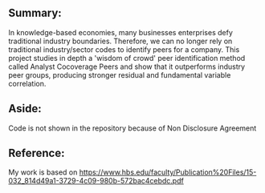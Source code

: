 ## Summary:
In knowledge-based economies, many businesses enterprises defy traditional industry boundaries.  Therefore, we can no longer rely on traditional industry/sector codes to identify peers for a company. This project studies in depth a 'wisdom of crowd' peer identification method called Analyst Cocoverage Peers and show that it outperforms industry peer groups, producing stronger residual and fundamental variable correlation.

## Aside:
Code is not shown in the repository because of Non Disclosure Agreement

## Reference:

My work is based on https://www.hbs.edu/faculty/Publication%20Files/15-032_814d49a1-3729-4c09-980b-572bac4cebdc.pdf
